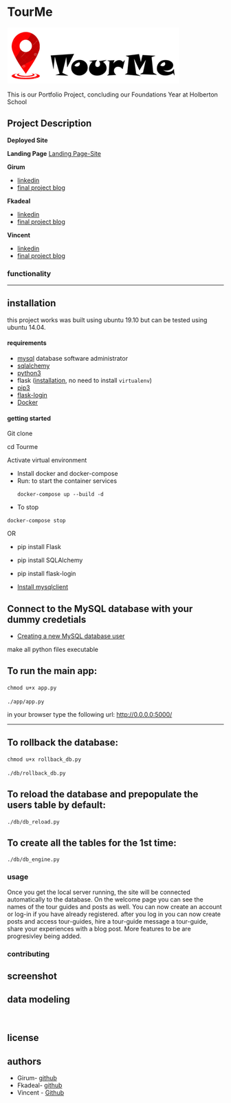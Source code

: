 # TourMe

![](web_static/static/images/tourme_logo.png)

This is our Portfolio Project, concluding our Foundations Year at Holberton School

## Project Description



**Deployed Site**
[]()

**Landing Page**
[Landing Page-Site]()

**Girum**
- [linkedin]()
- [final project blog]()

**Fkadeal**
- [linkedin]()
- [final project blog]()

**Vincent**
- [linkedin]()
- [final project blog]()

### functionality

---

## installation

this project works was built using ubuntu 19.10 but can be tested using ubuntu 14.04. 

#### requirements

- [mysql](https://www.digitalocean.com/community/tutorials/how-to-install-mysql-on-ubuntu-18-04) database software administrator
- [sqlalchemy](https://docs.sqlalchemy.org/en/13/intro.html#installation)
- [python3](https://docs.python-guide.org/starting/install3/linux/)
- flask ([installation](https://flask.palletsprojects.com/en/1.1.x/installation/#install-flask), no need to install `virtualenv`)
- [pip3](https://askubuntu.com/questions/778052/installing-pip3-for-python3-on-ubuntu-16-04-lts-using-a-proxy)
- [flask-login](https://flask-login.readthedocs.io/en/latest/)
- [Docker](https://www.docker.com/)

#### getting started

Git clone <project>

cd Tourme

Activate virtual environment
  
- Install docker and docker-compose
- Run:
  to start the container services
  ```
  docker-compose up --build -d
  ```
 - To stop
  ```
  docker-compose stop
  ```
  
  OR

- pip install Flask
- pip install SQLAlchemy
- pip install flask-login

- [Install mysqlclient](https://askubuntu.com/a/1331893)

## Connect to the MySQL database with your dummy credetials
- [Creating a new MySQL database user](https://www.digitalocean.com/community/tutorials/how-to-create-a-new-user-and-grant-permissions-in-mysql)


make all python files executable

## To run the main app:
```
chmod u+x app.py

./app/app.py
```

in your browser type the following url: http://0.0.0.0:5000/

---

## To rollback the database:
```
chmod u+x rollback_db.py

./db/rollback_db.py
```

## To reload the database and prepopulate the users table by default:
```
./db/db_reload.py
```
## To create all the tables for the 1st time:
```
./db/db_engine.py
```



### usage

Once you get the local server running, the site will be connected automatically to the database. On the welcome page you can see the names of the tour guides and posts as well. You can now create an account or log-in if you have already registered. after you log in you can now create posts and access tour-guides, hire a tour-guide message a tour-guide, share your experiences with a blog post. More features to be are progresivley being added.
### contributing

## screenshot

## data modeling

![]()

## license

## authors
* Girum- [github]()   
* Fkadeal- [github](https://github.com/fkadeal) 
* Vincent - [Github]() 
